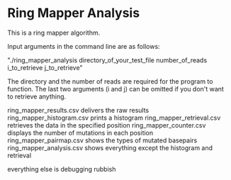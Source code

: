 # Ring Mapper Analysis

This is a ring mapper algorithm.

Input arguments in the command line are as follows:

"./ring_mapper_analysis directory_of_your_test_file number_of_reads i_to_retrieve j_to_retrieve"

The directory and the number of reads are required for the program to function.
The last two arguments (i and j) can be omitted if you don't want to retrieve anything.

ring_mapper_results.csv delivers the raw results
ring_mapper_histogram.csv prints a histogram
ring_mapper_retrieval.csv retrieves the data in the specified position
ring_mapper_counter.csv displays the number of mutations in each position
ring_mapper_pairmap.csv shows the types of mutated basepairs
ring_mapper_analysis.csv shows everything except the histogram and retrieval

everything else is debugging rubbish